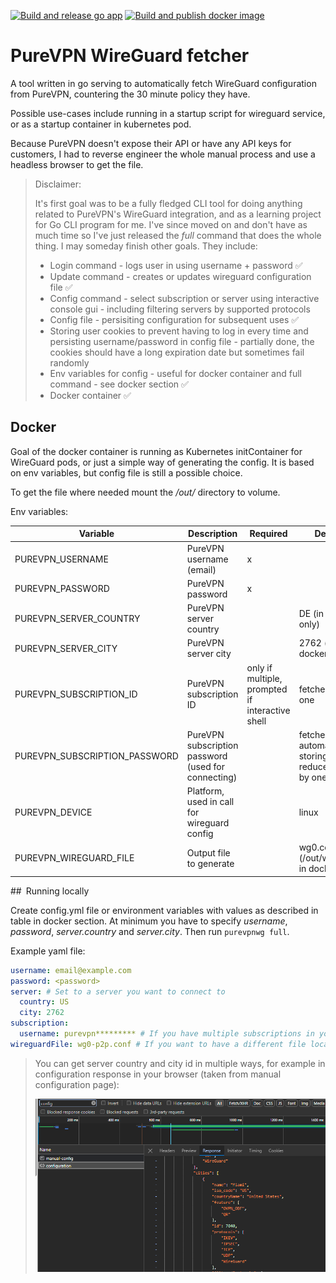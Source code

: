 [![Build and release go app](https://github.com/Rikpat/purevpnwg/actions/workflows/go.yml/badge.svg?branch=main)](https://github.com/Rikpat/purevpnwg/actions/workflows/go.yml) [![Build and publish docker image](https://github.com/Rikpat/purevpnwg/actions/workflows/docker.yml/badge.svg?event=release)](https://github.com/Rikpat/purevpnwg/actions/workflows/docker.yml)
# PureVPN WireGuard fetcher

A tool written in go serving to automatically fetch WireGuard configuration from PureVPN, countering the 30 minute policy they have.

Possible use-cases include running in a startup script for wireguard service, or as a startup container in kubernetes pod. 

Because PureVPN doesn't expose their API or have any API keys for customers, I had to reverse engineer the whole manual process and use a headless browser to get the file.

> Disclaimer:
> 
> It's first goal was to be a fully fledged CLI tool for doing anything related to PureVPN's WireGuard integration, and as a learning project for Go CLI program for me. I've since moved on and don't have as much time so I've just released the *full* command that does the whole thing. I may someday finish other goals. They include:
>
> - Login command - logs user in using username + password ✅
> - Update command - creates or updates wireguard configuration file ✅
> - Config command - select subscription or server using interactive console gui - including filtering servers by supported protocols
> - Config file - persisiting configuration for subsequent uses ✅
> - Storing user cookies to prevent having to log in every time and persisting username/password in config file - partially done, the cookies should have a long expiration date but sometimes fail randomly
> - Env variables for config - useful for docker container and full command - see docker section ✅
> - Docker container ✅

## Docker

Goal of the docker container is running as Kubernetes initContainer for WireGuard pods, or just a simple way of generating the config. It is based on env variables, but config file is still a possible choice.

To get the file where needed mount the */out/* directory to volume. 

Env variables:

| Variable                      | Description                                         | Required                                            | Default                                             | Config Equivalent     |
|-------------------------------|-----------------------------------------------------|-----------------------------------------------------|-----------------------------------------------------|-----------------------|
| PUREVPN_USERNAME              | PureVPN username (email)                            | x                                                   |                                                     | username              |
| PUREVPN_PASSWORD              | PureVPN password                                    | x                                                   |                                                     | password              |
| PUREVPN_SERVER_COUNTRY        | PureVPN server country                              |                                                     | DE (in docker only)                                 | server.country        |
| PUREVPN_SERVER_CITY           | PureVPN server city                                 |                                                     | 2762 (in docker only)                               | server.city           |
| PUREVPN_SUBSCRIPTION_ID       | PureVPN subscription ID                             | only if multiple, prompted if interactive shell     | fetched if only one                                 | subscription.username |
| PUREVPN_SUBSCRIPTION_PASSWORD | PureVPN subscription password (used for connecting) |                                                     | fetched automatically, storing reduces calls by one | subscription.password |
| PUREVPN_DEVICE                | Platform, used in call for wireguard config         |                                                     | linux                                               | device                |
| PUREVPN_WIREGUARD_FILE        | Output file to generate                             |                                                     | wg0.conf (/out/wg0.conf in docker)                  | wireguardFile         |


## Running locally

Create config.yml file or environment variables with values as described in table in docker section. At minimum you have to specify *username*, *password*, *server.country* and *server.city*. Then run `purevpnwg full`.

Example yaml file:

```yaml
username: email@example.com
password: <password>
server: # Set to a server you want to connect to
  country: US 
  city: 2762
subscription:
  username: purevpn********* # If you have multiple subscriptions in your account
wireguardFile: wg0-p2p.conf # If you want to have a different file location
```

> You can get server country and city id in multiple ways, for example in configuration response in your browser (taken from manual configuration page):
>
> ![server id](docs/images/serverID.png)